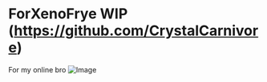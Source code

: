 
# ForXenoFrye WIP (https://github.com/CrystalCarnivore)
For my online bro
![Image](https://github.com/user-attachments/assets/810c2f08-3075-452c-ae4c-68a9736ef606)

